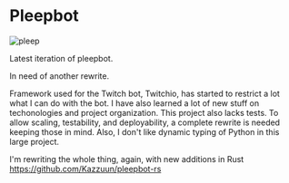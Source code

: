 # Pleepbot

![pleep](https://cdn.7tv.app/emote/63f4346b0fd141cefb085cae/4x.gif)

Latest iteration of pleepbot.

In need of another rewrite.

Framework used for the Twitch bot, Twitchio, has started to restrict a lot what I can do with the bot. I have also learned a lot of new stuff on techonologies and project organization. This project also lacks tests. To allow scaling, testability, and deployability, a complete rewrite is needed keeping those in mind. Also, I don't like dynamic typing of Python in this large project.

I'm rewriting the whole thing, again, with new additions in Rust https://github.com/Kazzuun/pleepbot-rs
